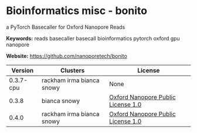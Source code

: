 # Bioinformatics misc - bonito

a PyTorch Basecaller for Oxford Nanopore Reads

**Keywords:** reads basecaller basecall bioinformatics pytorch oxford gpu nanopore

**Website:** <https://github.com/nanoporetech/bonito>

| Version | Clusters | License |
| ------- | -------- | ------- |
| 0.3.7-cpu | rackham irma bianca snowy | None |
| 0.3.8 | bianca snowy | [Oxford Nanopore Public License 1.0](https://github.com/nanoporetech/bonito/blob/master/LICENCE.txt) |
| 0.4.0 | rackham irma bianca snowy | [Oxford Nanopore Public License 1.0](https://github.com/nanoporetech/bonito/blob/master/LICENCE.txt) |
